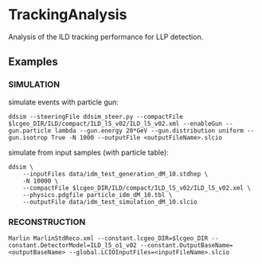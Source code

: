 # TrackingAnalysis
 Analysis of the ILD tracking performance for LLP detection.
 
 ## Examples
 
 ### SIMULATION

simulate events with particle gun:

```shell
ddsim --steeringFile ddsim_steer.py --compactFile $lcgeo_DIR/ILD/compact/ILD_l5_v02/ILD_l5_v02.xml --enableGun --gun.particle lambda --gun.energy 20*GeV --gun.distribution uniform --gun.isotrop True -N 1000 --outputFile <outputFileName>.slcio
```

simulate from input samples (with particle table):

```shell
ddsim \
    --inputFiles data/idm_test_generation_dM_10.stdhep \
    -N 10000 \
    --compactFile $lcgeo_DIR/ILD/compact/ILD_l5_v02/ILD_l5_v02.xml \
    --physics.pdgfile particle_idm_dM_10.tbl \
    --outputFile data/idm_test_simulation_dM_10.slcio
```

### RECONSTRUCTION

```shell
Marlin MarlinStdReco.xml --constant.lcgeo_DIR=$lcgeo_DIR --constant.DetectorModel=ILD_l5_o1_v02 --constant.OutputBaseName=<outputBaseName> --global.LCIOInputFiles=<inputFileName>.slcio
```
